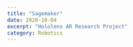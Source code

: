 ```yaml
---
title: "Sagemaker"
date: 2020-10-04
excerpt: "Hololens AR Research Project"
category: Robotics
---
```

